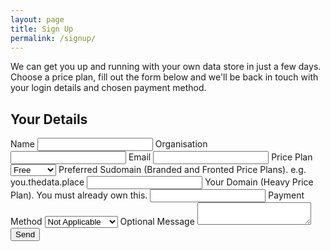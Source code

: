 ```yaml
---
layout: page
title: Sign Up
permalink: /signup/
---
```


We can get you up and running with your own data store in just a few days. Choose a price plan, fill out the form below and we'll be back in touch with your login details and chosen payment method.

## Your Details

<form action="https://formspree.io/martin@datahatch.co.uk"
      method="POST">
    <label for="name">Name</label>
    <input type="text" name="name">
    <label for="organisation">Organisation</label>
    <input type="text" name="organisation">
    <label for="_replyto">Email</label>
    <input type="email" name="_replyto">
    <label for="priceplan">Price Plan</label>
    <select name="priceplan">
  <option value="free">Free</option>
  <option value="basic">Shared</option>
  <option value="mid">Branded</option>
  <option value="heavy">Fronted</option>
</select>
        <label for="subdomain">Preferred Sudomain (Branded and Fronted Price Plans). e.g. you.thedata.place</label>
    <input type="text" name="subdomain">
            <label for="domain">Your Domain (Heavy Price Plan). You must already own this.</label>
    <input type="text" name="domain">
    <label for="paymentmethod">Payment Method</label>
    <select name="paymentmethod">
  <option value="notapplicable">Not Applicable</option>
  <option value="cardmonthly">Card/Monthly</option>
  <option value="cardannual">Card/Annual</option>
  <option value="purchaseorder">Purchase Order</option>
</select>
    <label for="message">Optional Message</label>
    <textarea name="message"></textarea>
    <input class="button" type="submit" value="Send">
</form>